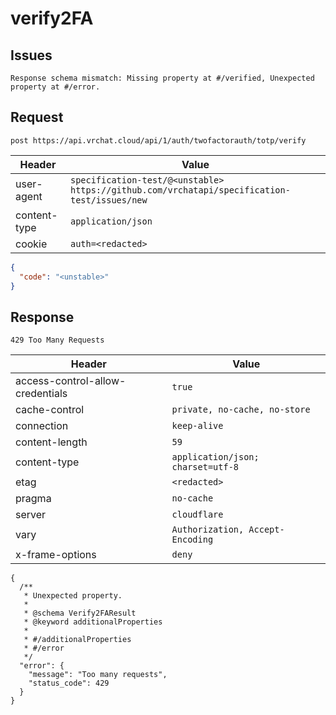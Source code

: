 # verify2FA

## Issues
```
Response schema mismatch: Missing property at #/verified, Unexpected property at #/error.
```

## Request
`post https://api.vrchat.cloud/api/1/auth/twofactorauth/totp/verify`

| Header | Value |
| ------ | ----- |
| user-agent | `specification-test/@<unstable> https://github.com/vrchatapi/specification-test/issues/new` |
| content-type | `application/json` |
| cookie | `auth=<redacted>` |

```json
{
  "code": "<unstable>"
}
```


## Response
`429 Too Many Requests`

| Header | Value |
| ------ | ----- |
| access-control-allow-credentials | `true` |
| cache-control | `private, no-cache, no-store` |
| connection | `keep-alive` |
| content-length | `59` |
| content-type | `application/json; charset=utf-8` |
| etag | `<redacted>` |
| pragma | `no-cache` |
| server | `cloudflare` |
| vary | `Authorization, Accept-Encoding` |
| x-frame-options | `deny` |

```jsonc
{
  /**
   * Unexpected property.
   *
   * @schema Verify2FAResult
   * @keyword additionalProperties
   *
   * #/additionalProperties
   * #/error
   */
  "error": {
    "message": "Too many requests",
    "status_code": 429
  }
}
```
